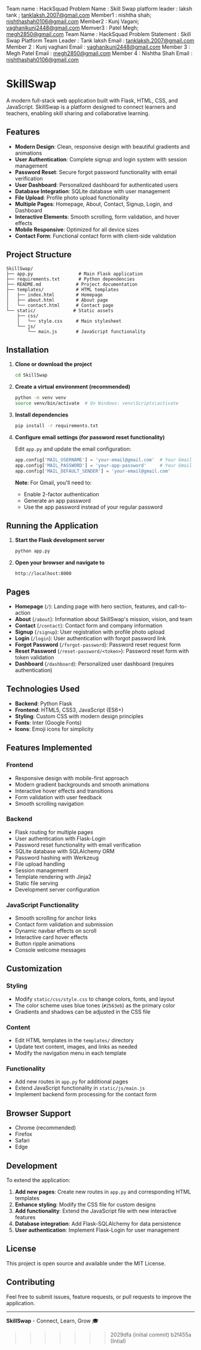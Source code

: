 Team name : HackSquad
Problem Name : Skill Swap platform
leader : laksh tank ; tanklaksh.2007@gmail.com
Member1 : nishtha shah; nishthashah0106@gmail.com
Member2 : Kunj Vagani; vaghanikunj2448@gmail.com
Memver3 : Patel Megh; megh2850@gmail.com
Team Name : HackSquad
Problem Statement : Skill Swap Platform
Team Leader : Tank laksh
Email : tanklaksh.2007@gmail.com
Member 2 : Kunj vaghani
Email : vaghanikunj2448@gmail.com
Member 3 : Megh Patel
Email : megh2850@gmail.com
Member 4 : Nishtha Shah
Email : nishthashah0106@gmail.com
# SkillSwap

A modern full-stack web application built with Flask, HTML, CSS, and JavaScript. SkillSwap is a platform designed to connect learners and teachers, enabling skill sharing and collaborative learning.

## Features

- **Modern Design**: Clean, responsive design with beautiful gradients and animations
- **User Authentication**: Complete signup and login system with session management
- **Password Reset**: Secure forgot password functionality with email verification
- **User Dashboard**: Personalized dashboard for authenticated users
- **Database Integration**: SQLite database with user management
- **File Upload**: Profile photo upload functionality
- **Multiple Pages**: Homepage, About, Contact, Signup, Login, and Dashboard
- **Interactive Elements**: Smooth scrolling, form validation, and hover effects
- **Mobile Responsive**: Optimized for all device sizes
- **Contact Form**: Functional contact form with client-side validation

## Project Structure

```
SkillSwap/
├── app.py                 # Main Flask application
├── requirements.txt       # Python dependencies
├── README.md             # Project documentation
├── templates/            # HTML templates
│   ├── index.html        # Homepage
│   ├── about.html        # About page
│   └── contact.html      # Contact page
└── static/              # Static assets
    ├── css/
    │   └── style.css     # Main stylesheet
    └── js/
        └── main.js       # JavaScript functionality
```

## Installation

1. **Clone or download the project**
   ```bash
   cd SkillSwap
   ```

2. **Create a virtual environment (recommended)**
   ```bash
   python -m venv venv
   source venv/bin/activate  # On Windows: venv\Scripts\activate
   ```

3. **Install dependencies**
   ```bash
   pip install -r requirements.txt
   ```

4. **Configure email settings (for password reset functionality)**
   
   Edit `app.py` and update the email configuration:
   ```python
   app.config['MAIL_USERNAME'] = 'your-email@gmail.com'  # Your Gmail address
   app.config['MAIL_PASSWORD'] = 'your-app-password'     # Your Gmail app password
   app.config['MAIL_DEFAULT_SENDER'] = 'your-email@gmail.com'
   ```
   
   **Note**: For Gmail, you'll need to:
   - Enable 2-factor authentication
   - Generate an app password
   - Use the app password instead of your regular password

## Running the Application

1. **Start the Flask development server**
   ```bash
   python app.py
   ```

2. **Open your browser and navigate to**
   ```
   http://localhost:8000
   ```

## Pages

- **Homepage** (`/`): Landing page with hero section, features, and call-to-action
- **About** (`/about`): Information about SkillSwap's mission, vision, and team
- **Contact** (`/contact`): Contact form and company information
- **Signup** (`/signup`): User registration with profile photo upload
- **Login** (`/login`): User authentication with forgot password link
- **Forgot Password** (`/forgot-password`): Password reset request form
- **Reset Password** (`/reset-password/<token>`): Password reset form with token validation
- **Dashboard** (`/dashboard`): Personalized user dashboard (requires authentication)

## Technologies Used

- **Backend**: Python Flask
- **Frontend**: HTML5, CSS3, JavaScript (ES6+)
- **Styling**: Custom CSS with modern design principles
- **Fonts**: Inter (Google Fonts)
- **Icons**: Emoji icons for simplicity

## Features Implemented

### Frontend
- Responsive design with mobile-first approach
- Modern gradient backgrounds and smooth animations
- Interactive hover effects and transitions
- Form validation with user feedback
- Smooth scrolling navigation

### Backend
- Flask routing for multiple pages
- User authentication with Flask-Login
- Password reset functionality with email verification
- SQLite database with SQLAlchemy ORM
- Password hashing with Werkzeug
- File upload handling
- Session management
- Template rendering with Jinja2
- Static file serving
- Development server configuration

### JavaScript Functionality
- Smooth scrolling for anchor links
- Contact form validation and submission
- Dynamic navbar effects on scroll
- Interactive card hover effects
- Button ripple animations
- Console welcome messages

## Customization

### Styling
- Modify `static/css/style.css` to change colors, fonts, and layout
- The color scheme uses blue tones (`#2563eb`) as the primary color
- Gradients and shadows can be adjusted in the CSS file

### Content
- Edit HTML templates in the `templates/` directory
- Update text content, images, and links as needed
- Modify the navigation menu in each template

### Functionality
- Add new routes in `app.py` for additional pages
- Extend JavaScript functionality in `static/js/main.js`
- Implement backend form processing for the contact form

## Browser Support

- Chrome (recommended)
- Firefox
- Safari
- Edge

## Development

To extend the application:

1. **Add new pages**: Create new routes in `app.py` and corresponding HTML templates
2. **Enhance styling**: Modify the CSS file for custom designs
3. **Add functionality**: Extend the JavaScript file with new interactive features
4. **Database integration**: Add Flask-SQLAlchemy for data persistence
5. **User authentication**: Implement Flask-Login for user management

## License

This project is open source and available under the MIT License.

## Contributing

Feel free to submit issues, feature requests, or pull requests to improve the application.

---

**SkillSwap** - Connect, Learn, Grow 🎓 
>>>>>>> 2029dfa (initial commit)
>>>>>>> b2f455a (Intial)
